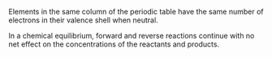 Elements in the same column of the periodic table have the same number of electrons in their valence shell when neutral.

In a chemical equilibrium, forward and reverse reactions continue with no net effect on the concentrations of the reactants and products.